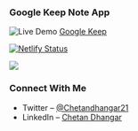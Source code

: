### Google Keep Note App


![Live Demo](https://cgooglekeep.netlify.app/)
<a href="https://cgooglekeep.netlify.app/">Google Keep</a>

[![Netlify Status](https://api.netlify.com/api/v1/badges/62f00756-d6c5-4068-bf0c-ecde81762d3a/deploy-status)](https://app.netlify.com/sites/cgooglekeep/deploys)

![](/public/demo.gif)

### Connect With Me
- Twitter – [@Chetandhangar21](https://twitter.com/Chetandhangar21)
- LinkedIn – [Chetan Dhangar](https://www.linkedin.com/in/chetandhangar/)
